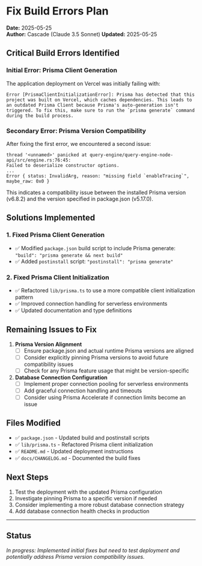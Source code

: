 # Fix Build Errors Plan

**Date:** 2025-05-25  
**Author:** Cascade (Claude 3.5 Sonnet)
**Updated:** 2025-05-25

## Critical Build Errors Identified

### Initial Error: Prisma Client Generation

The application deployment on Vercel was initially failing with:
```
Error [PrismaClientInitializationError]: Prisma has detected that this project was built on Vercel, which caches dependencies. This leads to an outdated Prisma Client because Prisma's auto-generation isn't triggered. To fix this, make sure to run the `prisma generate` command during the build process.
```

### Secondary Error: Prisma Version Compatibility

After fixing the first error, we encountered a second issue:
```
thread '<unnamed>' panicked at query-engine/query-engine-node-api/src/engine.rs:76:45:
Failed to deserialize constructor options.
...
Error { status: InvalidArg, reason: "missing field `enableTracing`", maybe_raw: 0x0 }
```

This indicates a compatibility issue between the installed Prisma version (v6.8.2) and the version specified in package.json (v5.17.0).

## Solutions Implemented

### 1. Fixed Prisma Client Generation

- ✅ Modified `package.json` build script to include Prisma generate: `"build": "prisma generate && next build"`
- ✅ Added `postinstall` script: `"postinstall": "prisma generate"`

### 2. Fixed Prisma Client Initialization

- ✅ Refactored `lib/prisma.ts` to use a more compatible client initialization pattern
- ✅ Improved connection handling for serverless environments
- ✅ Updated documentation and type definitions

## Remaining Issues to Fix

1. **Prisma Version Alignment**
   - [ ] Ensure package.json and actual runtime Prisma versions are aligned
   - [ ] Consider explicitly pinning Prisma versions to avoid future compatibility issues
   - [ ] Check for any Prisma feature usage that might be version-specific

2. **Database Connection Configuration**
   - [ ] Implement proper connection pooling for serverless environments
   - [ ] Add graceful connection handling and timeouts
   - [ ] Consider using Prisma Accelerate if connection limits become an issue

## Files Modified

- ✅ `package.json` - Updated build and postinstall scripts
- ✅ `lib/prisma.ts` - Refactored Prisma client initialization
- ✅ `README.md` - Updated deployment instructions
- ✅ `docs/CHANGELOG.md` - Documented the build fixes

## Next Steps

1. Test the deployment with the updated Prisma configuration
2. Investigate pinning Prisma to a specific version if needed
3. Consider implementing a more robust database connection strategy
4. Add database connection health checks in production

---

## Status
*In progress: Implemented initial fixes but need to test deployment and potentially address Prisma version compatibility issues.*
